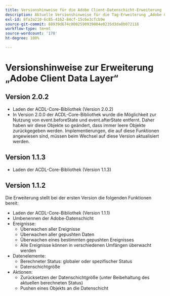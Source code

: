 ```yaml
---
title: Versionshinweise für die Adobe Client-Datenschicht-Erweiterung
description: Aktuelle Versionshinweise für die Tag-Erweiterung „Adobe Client Data Layer“ in Adobe Experience Platform.
exl-id: 8fa3a210-6c85-4162-84cf-15c6e3cfcb9e
source-git-commit: 88939d674c0002590939004e0235d3da8b072118
workflow-type: tm+mt
source-wordcount: '178'
ht-degree: 100%

---
```


# Versionshinweise zur Erweiterung „Adobe Client Data Layer“

## Version 2.0.2

* Laden der ACDL-Core-Bibliothek (Version 2.0.2)
* In Version 2.0.0 der ACDL-Core-Bibliothek wurde die Möglichkeit zur Nutzung von event.beforeState und event.afterState entfernt. Daher haben wir diese Objekte so geändert, dass immer leere Objekte zurückgegeben werden. Implementierungen, die auf diese Funktionen angewiesen sind, müssen beim Wechsel auf diese Version aktualisiert werden.

## Version 1.1.3

* Laden der ACDL-Core-Bibliothek (Version 1.1.3)

## Version 1.1.2

Die Erweiterung stellt bei der ersten Version die folgenden Funktionen bereit:

* Laden der ACDL-Core-Bibliothek (Version 1.1.1)
* Umbenennen der Adobe-Datenschicht
* Ereignisse:
   * Überwachen aller Ereignisse
   * Überwachen aller gepushten Daten
   * Überwachen eines bestimmten gepushten Ereignisses
   * Alle Ereignisse können in verschiedenen Umfängen überwacht werden
* Datenelemente:
   * Berechneter Status: globaler oder spezifischer Status
   * Datenschichtgröße
* Aktionen:
   * Zurücksetzen der Datenschichtgröße (unter Beibehaltung des aktuellen berechneten Status)
   * Pushen eines Objekts an die Datenschicht
